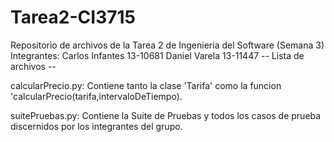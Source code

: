 # Tarea2-CI3715
 Repositorio de archivos de la Tarea 2 de Ingenieria del Software (Semana 3)
Integrantes: Carlos Infantes 13-10681
             Daniel Varela 13-11447
-- Lista de archivos --

calcularPrecio.py: Contiene tanto la clase 'Tarifa' como la funcion 'calcularPrecio(tarifa,intervaloDeTiempo).

suitePruebas.py: Contiene la Suite de Pruebas y todos los casos de prueba discernidos por los integrantes del grupo.
